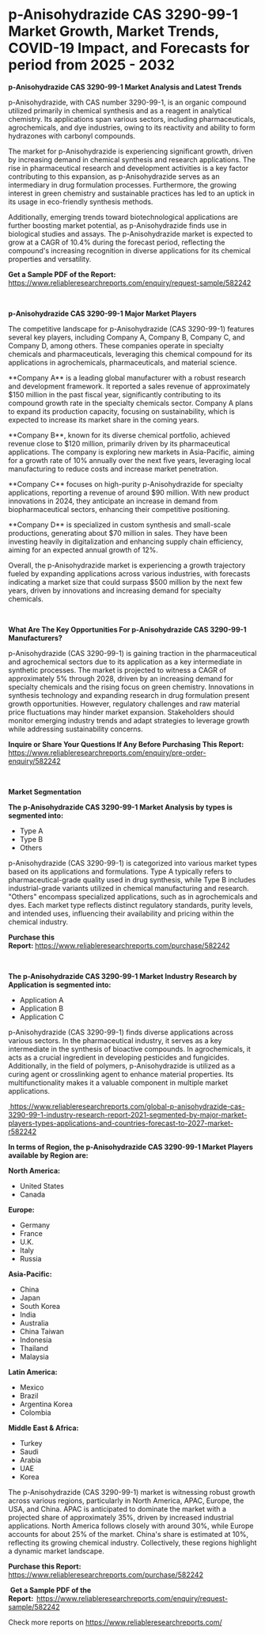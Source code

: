 <p><h1>p-Anisohydrazide CAS 3290-99-1 Market Growth, Market Trends, COVID-19 Impact, and Forecasts for period from 2025 - 2032</h1></p><p><strong>p-Anisohydrazide CAS 3290-99-1 Market Analysis and Latest Trends</strong></p>
<p><p>p-Anisohydrazide, with CAS number 3290-99-1, is an organic compound utilized primarily in chemical synthesis and as a reagent in analytical chemistry. Its applications span various sectors, including pharmaceuticals, agrochemicals, and dye industries, owing to its reactivity and ability to form hydrazones with carbonyl compounds.</p><p>The market for p-Anisohydrazide is experiencing significant growth, driven by increasing demand in chemical synthesis and research applications. The rise in pharmaceutical research and development activities is a key factor contributing to this expansion, as p-Anisohydrazide serves as an intermediary in drug formulation processes. Furthermore, the growing interest in green chemistry and sustainable practices has led to an uptick in its usage in eco-friendly synthesis methods.</p><p>Additionally, emerging trends toward biotechnological applications are further boosting market potential, as p-Anisohydrazide finds use in biological studies and assays. The p-Anisohydrazide market is expected to grow at a CAGR of 10.4% during the forecast period, reflecting the compound's increasing recognition in diverse applications for its chemical properties and versatility.</p></p>
<p><strong>Get a Sample PDF of the Report:&nbsp;</strong> <a href="https://www.reliableresearchreports.com/enquiry/request-sample/582242?utm_campaign=3326&utm_medium=2&utm_source=Github&utm_content=ia&utm_term=23032025&utm_id=p-anisohydrazide-cas-3290-99-1">https://www.reliableresearchreports.com/enquiry/request-sample/582242</a></p>
<p>&nbsp;</p>
<p><strong>p-Anisohydrazide CAS 3290-99-1 Major Market Players</strong></p>
<p><p>The competitive landscape for p-Anisohydrazide (CAS 3290-99-1) features several key players, including Company A, Company B, Company C, and Company D, among others. These companies operate in specialty chemicals and pharmaceuticals, leveraging this chemical compound for its applications in agrochemicals, pharmaceuticals, and material science.</p><p>**Company A** is a leading global manufacturer with a robust research and development framework. It reported a sales revenue of approximately $150 million in the past fiscal year, significantly contributing to its compound growth rate in the specialty chemicals sector. Company A plans to expand its production capacity, focusing on sustainability, which is expected to increase its market share in the coming years.</p><p>**Company B**, known for its diverse chemical portfolio, achieved revenue close to $120 million, primarily driven by its pharmaceutical applications. The company is exploring new markets in Asia-Pacific, aiming for a growth rate of 10% annually over the next five years, leveraging local manufacturing to reduce costs and increase market penetration.</p><p>**Company C** focuses on high-purity p-Anisohydrazide for specialty applications, reporting a revenue of around $90 million. With new product innovations in 2024, they anticipate an increase in demand from biopharmaceutical sectors, enhancing their competitive positioning.</p><p>**Company D** is specialized in custom synthesis and small-scale productions, generating about $70 million in sales. They have been investing heavily in digitalization and enhancing supply chain efficiency, aiming for an expected annual growth of 12%.</p><p>Overall, the p-Anisohydrazide market is experiencing a growth trajectory fueled by expanding applications across various industries, with forecasts indicating a market size that could surpass $500 million by the next few years, driven by innovations and increasing demand for specialty chemicals.</p></p>
<p>&nbsp;</p>
<p><strong>What Are The Key Opportunities For p-Anisohydrazide CAS 3290-99-1 Manufacturers?</strong></p>
<p><p>p-Anisohydrazide (CAS 3290-99-1) is gaining traction in the pharmaceutical and agrochemical sectors due to its application as a key intermediate in synthetic processes. The market is projected to witness a CAGR of approximately 5% through 2028, driven by an increasing demand for specialty chemicals and the rising focus on green chemistry. Innovations in synthesis technology and expanding research in drug formulation present growth opportunities. However, regulatory challenges and raw material price fluctuations may hinder market expansion. Stakeholders should monitor emerging industry trends and adapt strategies to leverage growth while addressing sustainability concerns.</p></p>
<p><strong>Inquire or Share Your Questions If Any Before Purchasing This Report:</strong> <a href="https://www.reliableresearchreports.com/enquiry/pre-order-enquiry/582242?utm_campaign=3326&utm_medium=2&utm_source=Github&utm_content=ia&utm_term=23032025&utm_id=p-anisohydrazide-cas-3290-99-1">https://www.reliableresearchreports.com/enquiry/pre-order-enquiry/582242</a></p>
<p>&nbsp;</p>
<p><strong>Market Segmentation</strong></p>
<p><strong>The p-Anisohydrazide CAS 3290-99-1 Market Analysis by types is segmented into:</strong></p>
<p><ul><li>Type A</li><li>Type B</li><li>Others</li></ul></p>
<p><p>p-Anisohydrazide (CAS 3290-99-1) is categorized into various market types based on its applications and formulations. Type A typically refers to pharmaceutical-grade quality used in drug synthesis, while Type B includes industrial-grade variants utilized in chemical manufacturing and research. "Others" encompass specialized applications, such as in agrochemicals and dyes. Each market type reflects distinct regulatory standards, purity levels, and intended uses, influencing their availability and pricing within the chemical industry.</p></p>
<p><strong>Purchase this Report:&nbsp;</strong><a href="https://www.reliableresearchreports.com/purchase/582242?utm_campaign=3326&utm_medium=2&utm_source=Github&utm_content=ia&utm_term=23032025&utm_id=p-anisohydrazide-cas-3290-99-1">https://www.reliableresearchreports.com/purchase/582242</a></p>
<p>&nbsp;</p>
<p><strong>The p-Anisohydrazide CAS 3290-99-1 Market Industry Research by Application is segmented into:</strong></p>
<p><ul><li>Application A</li><li>Application B</li><li>Application C</li></ul></p>
<p><p>p-Anisohydrazide (CAS 3290-99-1) finds diverse applications across various sectors. In the pharmaceutical industry, it serves as a key intermediate in the synthesis of bioactive compounds. In agrochemicals, it acts as a crucial ingredient in developing pesticides and fungicides. Additionally, in the field of polymers, p-Anisohydrazide is utilized as a curing agent or crosslinking agent to enhance material properties. Its multifunctionality makes it a valuable component in multiple market applications.</p></p>
<p><a href="https://www.reliableresearchreports.com/global-p-anisohydrazide-cas-3290-99-1-industry-research-report-2021-segmented-by-major-market-players-types-applications-and-countries-forecast-to-2027-market-r582242?utm_campaign=3326&utm_medium=2&utm_source=Github&utm_content=ia&utm_term=23032025&utm_id=p-anisohydrazide-cas-3290-99-1">&nbsp;https://www.reliableresearchreports.com/global-p-anisohydrazide-cas-3290-99-1-industry-research-report-2021-segmented-by-major-market-players-types-applications-and-countries-forecast-to-2027-market-r582242</a></p>
<p><strong>In terms of Region, the p-Anisohydrazide CAS 3290-99-1 Market Players available by Region are:</strong></p>
<p>
    <p> <strong> North America: </strong>
        <ul>
            <li>United States</li>
            <li>Canada</li>
        </ul>
        </p> 
    <p> <strong> Europe: </strong>
        <ul>
            <li>Germany</li>
            <li>France</li>
            <li>U.K.</li>
            <li>Italy</li>
            <li>Russia</li>
        </ul>
        </p> 
    <p> <strong> Asia-Pacific: </strong>
        <ul>
            <li>China</li>
            <li>Japan</li>
            <li>South Korea</li>
            <li>India</li>
            <li>Australia</li>
            <li>China Taiwan</li>
            <li>Indonesia</li>
            <li>Thailand</li>
            <li>Malaysia</li>
        </ul>
        </p> 
    <p> <strong> Latin America: </strong>
        <ul>
            <li>Mexico</li>
            <li>Brazil</li>
            <li>Argentina Korea</li>
            <li>Colombia</li>
        </ul>
        </p> 
    <p> <strong> Middle East & Africa: </strong>
        <ul>
            <li>Turkey</li>
            <li>Saudi</li>
            <li>Arabia</li>
            <li>UAE</li>
            <li>Korea</li>
        </ul>
    </p>
    </p>
<p><p>The p-Anisohydrazide (CAS 3290-99-1) market is witnessing robust growth across various regions, particularly in North America, APAC, Europe, the USA, and China. APAC is anticipated to dominate the market with a projected share of approximately 35%, driven by increased industrial applications. North America follows closely with around 30%, while Europe accounts for about 25% of the market. China's share is estimated at 10%, reflecting its growing chemical industry. Collectively, these regions highlight a dynamic market landscape.</p></p>
<p><strong>Purchase this Report: </strong><a href="https://www.reliableresearchreports.com/purchase/582242?utm_campaign=3326&utm_medium=2&utm_source=Github&utm_content=ia&utm_term=23032025&utm_id=p-anisohydrazide-cas-3290-99-1">https://www.reliableresearchreports.com/purchase/582242</a></p>
<p>&nbsp;<strong>Get a Sample PDF of the Report:&nbsp;&nbsp;</strong><a href="https://www.reliableresearchreports.com/enquiry/request-sample/582242?utm_campaign=3326&utm_medium=2&utm_source=Github&utm_content=ia&utm_term=23032025&utm_id=p-anisohydrazide-cas-3290-99-1">https://www.reliableresearchreports.com/enquiry/request-sample/582242</a></p>
<p><strong></strong></p>
<p>Check more reports on <a href="https://www.reliableresearchreports.com/?utm_campaign=3326&utm_medium=2&utm_source=Github&utm_content=ia&utm_term=23032025&utm_id=p-anisohydrazide-cas-3290-99-1">https://www.reliableresearchreports.com/</a></p>